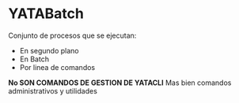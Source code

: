 # YATABatch

Conjunto de procesos que se ejecutan:

- En segundo plano
- En Batch
- Por linea de comandos

**No SON COMANDOS DE GESTION DE YATACLI**
Mas bien comandos administrativos y utilidades
